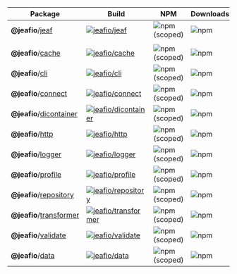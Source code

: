 | Package                                                                                           | Build                                                                                                                                                                                           | NPM                                                               | Downloads                                                 | Coverage                                                                              |
| ------------------------------------------------------------------------------------------------- | ----------------------------------------------------------------------------------------------------------------------------------------------------------------------------------------------- | ----------------------------------------------------------------- | --------------------------------------------------------- | ------------------------------------------------------------------------------------- |
| **@jeafio**/[jeaf](https://github.com/jeafio/jeaf/tree/master/packages/jeafio-jeaf)               | [![jeafio/jeaf](https://img.shields.io/github/workflow/status/jeafio/jeaf/jeafio-jeaf)](https://github.com/jeafio/jeaf/actions/workflows/jeafio-jeaf.yml)        | ![npm (scoped)](https://img.shields.io/npm/v/@jeafio/jeaf)        | ![npm](https://img.shields.io/npm/dt/@jeafio/jeaf)        | [![codecov](https://codecov.io/gh/jeafio/jeaf/branch/master/graph/badge.svg?token=Y0DXW4TYD2&flag=jeafio-jeaf)](https://codecov.io/gh/jeafio/jeaf)  |
|                                                                                                   |                                                                                                                                                                                                 |                                                                   |                                                           |                                                                                       |
| **@jeafio**/[cache](https://github.com/jeafio/jeaf/tree/master/packages/jeafio-cache)             | [![jeafio/cache](https://img.shields.io/github/workflow/status/jeafio/jeaf/jeafio-cache)](https://github.com/jeafio/jeaf/actions/workflows/jeafio-cache.yml) | ![npm (scoped)](https://img.shields.io/npm/v/@jeafio/cache)       | ![npm](https://img.shields.io/npm/dt/@jeafio/cache)       | [![codecov](https://codecov.io/gh/jeafio/jeaf/branch/master/graph/badge.svg?token=Y0DXW4TYD2&flag=jeafio-cache)](https://codecov.io/gh/jeafio/jeaf)  |
| **@jeafio**/[cli](https://github.com/jeafio/jeaf/tree/master/packages/jeafio-cli)                 | [![jeafio/cli](https://img.shields.io/github/workflow/status/jeafio/jeaf/jeafio-cli)](https://github.com/jeafio/jeaf/actions/workflows/jeafio-cli.yml) | ![npm (scoped)](https://img.shields.io/npm/v/@jeafio/cli)         | ![npm](https://img.shields.io/npm/dt/@jeafio/cli)         | [![codecov](https://codecov.io/gh/jeafio/jeaf/branch/master/graph/badge.svg?token=Y0DXW4TYD2&flag=jeafio-cli)](https://codecov.io/gh/jeafio/jeaf)  |
| **@jeafio**/[connect](https://github.com/jeafio/jeaf/tree/master/packages/jeafio-connect)         | [![jeafio/connect](https://img.shields.io/github/workflow/status/jeafio/jeaf/jeafio-connect)](https://github.com/jeafio/jeaf/actions/workflows/jeafio-connect.yml) | ![npm (scoped)](https://img.shields.io/npm/v/@jeafio/connect)     | ![npm](https://img.shields.io/npm/dt/@jeafio/connect)     | [![codecov](https://codecov.io/gh/jeafio/jeaf/branch/master/graph/badge.svg?token=Y0DXW4TYD2&flag=jeafio-connect)](https://codecov.io/gh/jeafio/jeaf)  |
| **@jeafio**/[dicontainer](https://github.com/jeafio/jeaf/tree/master/packages/jeafio-dicontainer) | [![jeafio/dicontainer](https://img.shields.io/github/workflow/status/jeafio/jeaf/jeafio-dicontainer)](https://github.com/jeafio/jeaf/actions/workflows/jeafio-dicontainer.yml) | ![npm (scoped)](https://img.shields.io/npm/v/@jeafio/dicontainer) | ![npm](https://img.shields.io/npm/dt/@jeafio/dicontainer) | [![codecov](https://codecov.io/gh/jeafio/jeaf/branch/master/graph/badge.svg?token=Y0DXW4TYD2&flag=jeafio-dicontainer)](https://codecov.io/gh/jeafio/jeaf)  |
| **@jeafio**/[http](https://github.com/jeafio/jeaf/tree/master/packages/jeafio-http)               | [![jeafio/http](https://img.shields.io/github/workflow/status/jeafio/jeaf/jeafio-http)](https://github.com/jeafio/jeaf/actions/workflows/jeafio-http.yml) | ![npm (scoped)](https://img.shields.io/npm/v/@jeafio/http)        | ![npm](https://img.shields.io/npm/dt/@jeafio/http)        | [![codecov](https://codecov.io/gh/jeafio/jeaf/branch/master/graph/badge.svg?token=Y0DXW4TYD2&flag=jeafio-http)](https://codecov.io/gh/jeafio/jeaf)  |
| **@jeafio**/[logger](https://github.com/jeafio/jeaf/tree/master/packages/jeafio-logger)           | [![jeafio/logger](https://img.shields.io/github/workflow/status/jeafio/jeaf/jeafio-logger)](https://github.com/jeafio/jeaf/actions/workflows/jeafio-logger.yml) | ![npm (scoped)](https://img.shields.io/npm/v/@jeafio/logger)      | ![npm](https://img.shields.io/npm/dt/@jeafio/logger)      | [![codecov](https://codecov.io/gh/jeafio/jeaf/branch/master/graph/badge.svg?token=Y0DXW4TYD2&flag=jeafio-logger)](https://codecov.io/gh/jeafio/jeaf)  |
| **@jeafio**/[profile](https://github.com/jeafio/jeaf/tree/master/packages/jeafio-profile)         | [![jeafio/profile](https://img.shields.io/github/workflow/status/jeafio/jeaf/jeafio-profile)](https://github.com/jeafio/jeaf/actions/workflows/jeafio-profile.yml) | ![npm (scoped)](https://img.shields.io/npm/v/@jeafio/profile)     | ![npm](https://img.shields.io/npm/dt/@jeafio/profile)     | [![codecov](https://codecov.io/gh/jeafio/jeaf/branch/master/graph/badge.svg?token=Y0DXW4TYD2&flag=jeafio-profile)](https://codecov.io/gh/jeafio/jeaf)  |
| **@jeafio**/[repository](https://github.com/jeafio/jeaf/tree/master/packages/jeafio-repository)   | [![jeafio/repository](https://img.shields.io/github/workflow/status/jeafio/jeaf/jeafio-repository)](https://github.com/jeafio/jeaf/actions/workflows/jeafio-repository.yml) | ![npm (scoped)](https://img.shields.io/npm/v/@jeafio/repository)  | ![npm](https://img.shields.io/npm/dt/@jeafio/repository)  | [![codecov](https://codecov.io/gh/jeafio/jeaf/branch/master/graph/badge.svg?token=Y0DXW4TYD2&flag=jeafio-repository)](https://codecov.io/gh/jeafio/jeaf) |
| **@jeafio**/[transformer](https://github.com/jeafio/jeaf/tree/master/packages/jeafio-transformer) | [![jeafio/transformer](https://img.shields.io/github/workflow/status/jeafio/jeaf/jeafio-transformer)](https://github.com/jeafio/jeaf/actions/workflows/jeafio-transformer.yml) | ![npm (scoped)](https://img.shields.io/npm/v/@jeafio/transformer) | ![npm](https://img.shields.io/npm/dt/@jeafio/transformer) | [![codecov](https://codecov.io/gh/jeafio/jeaf/branch/master/graph/badge.svg?token=Y0DXW4TYD2&flag=jeafio-transformer)](https://codecov.io/gh/jeafio/jeaf) |
| **@jeafio**/[validate](https://github.com/jeafio/jeaf/tree/master/packages/jeafio-validate)       | [![jeafio/validate](https://img.shields.io/github/workflow/status/jeafio/jeaf/jeafio-validate)](https://github.com/jeafio/jeaf/actions/workflows/jeafio-validate.yml) | ![npm (scoped)](https://img.shields.io/npm/v/@jeafio/validate)    | ![npm](https://img.shields.io/npm/dt/@jeafio/validate)    | [![codecov](https://codecov.io/gh/jeafio/jeaf/branch/master/graph/badge.svg?token=Y0DXW4TYD2&flag=jeafio-validate)](https://codecov.io/gh/jeafio/jeaf) |
| **@jeafio**/[data](https://github.com/jeafio/jeaf/tree/master/packages/jeafio-data)               | [![jeafio/data](https://img.shields.io/github/workflow/status/jeafio/jeaf/jeafio-data)](https://github.com/jeafio/jeaf/actions/workflows/jeafio-data.yml) | ![npm (scoped)](https://img.shields.io/npm/v/@jeafio/data)        | ![npm](https://img.shields.io/npm/dt/@jeafio/data)        | [![codecov](https://codecov.io/gh/jeafio/jeaf/branch/master/graph/badge.svg?token=Y0DXW4TYD2&flag=jeafio-data)](https://codecov.io/gh/jeafio/jeaf) |